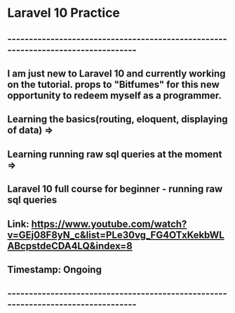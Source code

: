 # Laravel 10 Practice

## ---------------------------------------------------------------------------------

## I am just new to Laravel 10 and currently working on the tutorial. props to "Bitfumes" for this new opportunity to redeem myself as a programmer. 

## Learning the basics(routing, eloquent, displaying of data) =>
## Learning running raw sql queries at the moment =>

## Laravel 10 full course for beginner - running raw sql queries

## Link: https://www.youtube.com/watch?v=GEj08F8yN_c&list=PLe30vg_FG4OTxKekbWLABcpstdeCDA4LQ&index=8

## Timestamp: Ongoing

## ---------------------------------------------------------------------------------